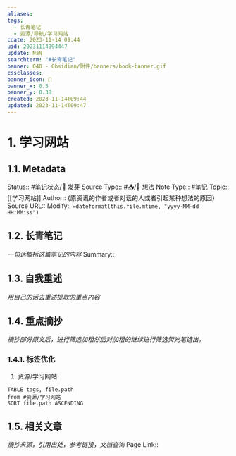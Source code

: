 ```yaml
---
aliases: 
tags:
  - 长青笔记
  - 资源/导航/学习网站
cdate: 2023-11-14 09:44
uid: 20231114094447
update: NaN
searchterm: "#长青笔记"
banner: 040 - Obsidian/附件/banners/book-banner.gif
cssclasses: 
banner_icon: 💌
banner_x: 0.5
banner_y: 0.38
created: 2023-11-14T09:44
updated: 2023-11-14T09:47
---
```


# 1. 学习网站

## 1.1. Metadata

Status:: #笔记状态/🌱 发芽
Source Type:: #📥/💭 想法 
Note Type:: #笔记
Topic:: [[学习网站]]
Author:: {原资讯的作者或者对话的人或者引起某种想法的原因}
Source URL::
Modify:: `=dateformat(this.file.mtime, "yyyy-MM-dd HH:MM:ss")`

## 1.2. 长青笔记

_一句话概括这篇笔记的内容_
Summary::

## 1.3. 自我重述

_用自己的话去重述提取的重点内容_

## 1.4. 重点摘抄

_摘抄部分原文后，进行筛选加粗然后对加粗的继续进行筛选荧光笔选出。_
### 1.4.1. 标签优化
1. 资源/学习网站
```dataview
TABLE tags, file.path
from #资源/学习网站  
SORT file.path ASCENDING
```
## 1.5. 相关文章

_摘抄来源，引用出处，参考链接，文档查询_
Page Link::


